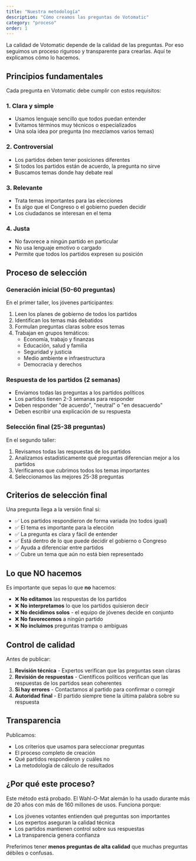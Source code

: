 ```yaml
---
title: "Nuestra metodología"
description: "Cómo creamos las preguntas de Votomatic"
category: "proceso"
order: 1
---
```


La calidad de Votomatic depende de la calidad de las preguntas. Por eso seguimos un proceso riguroso y transparente para crearlas. Aquí te explicamos cómo lo hacemos.

## Principios fundamentales

Cada pregunta en Votomatic debe cumplir con estos requisitos:

### 1. Clara y simple
- Usamos lenguaje sencillo que todos puedan entender
- Evitamos términos muy técnicos o especializados
- Una sola idea por pregunta (no mezclamos varios temas)

### 2. Controversial
- Los partidos deben tener posiciones diferentes
- Si todos los partidos están de acuerdo, la pregunta no sirve
- Buscamos temas donde hay debate real

### 3. Relevante
- Trata temas importantes para las elecciones
- Es algo que el Congreso o el gobierno pueden decidir
- Los ciudadanos se interesan en el tema

### 4. Justa
- No favorece a ningún partido en particular
- No usa lenguaje emotivo o cargado
- Permite que todos los partidos expresen su posición

## Proceso de selección

### Generación inicial (50-60 preguntas)
En el primer taller, los jóvenes participantes:

1. Leen los planes de gobierno de todos los partidos
2. Identifican los temas más debatidos
3. Formulan preguntas claras sobre esos temas
4. Trabajan en grupos temáticos:
   - Economía, trabajo y finanzas
   - Educación, salud y familia
   - Seguridad y justicia
   - Medio ambiente e infraestructura
   - Democracia y derechos

### Respuesta de los partidos (2 semanas)
- Enviamos todas las preguntas a los partidos políticos
- Los partidos tienen 2-3 semanas para responder
- Deben responder "de acuerdo", "neutral" o "en desacuerdo"
- Deben escribir una explicación de su respuesta

### Selección final (25-38 preguntas)
En el segundo taller:

1. Revisamos todas las respuestas de los partidos
2. Analizamos estadísticamente qué preguntas diferencian mejor a los partidos
3. Verificamos que cubrimos todos los temas importantes
4. Seleccionamos las mejores 25-38 preguntas

## Criterios de selección final

Una pregunta llega a la versión final si:

- ✅ Los partidos respondieron de forma variada (no todos igual)
- ✅ El tema es importante para la elección
- ✅ La pregunta es clara y fácil de entender
- ✅ Está dentro de lo que puede decidir el gobierno o Congreso
- ✅ Ayuda a diferenciar entre partidos
- ✅ Cubre un tema que aún no está bien representado

## Lo que NO hacemos

Es importante que sepas lo que **no** hacemos:

- ❌ **No editamos** las respuestas de los partidos
- ❌ **No interpretamos** lo que los partidos quisieron decir
- ❌ **No decidimos solos** - el equipo de jóvenes decide en conjunto
- ❌ **No favorecemos** a ningún partido
- ❌ **No incluimos** preguntas trampa o ambiguas

## Control de calidad

Antes de publicar:

1. **Revisión técnica** - Expertos verifican que las preguntas sean claras
2. **Revisión de respuestas** - Científicos políticos verifican que las respuestas de los partidos sean coherentes
3. **Si hay errores** - Contactamos al partido para confirmar o corregir
4. **Autoridad final** - El partido siempre tiene la última palabra sobre su respuesta

## Transparencia

Publicamos:

- Los criterios que usamos para seleccionar preguntas
- El proceso completo de creación
- Qué partidos respondieron y cuáles no
- La metodología de cálculo de resultados

## ¿Por qué este proceso?

Este método está probado. El Wahl-O-Mat alemán lo ha usado durante más de 20 años con más de 160 millones de usos. Funciona porque:

- Los jóvenes votantes entienden qué preguntas son importantes
- Los expertos aseguran la calidad técnica
- Los partidos mantienen control sobre sus respuestas
- La transparencia genera confianza

Preferimos tener **menos preguntas de alta calidad** que muchas preguntas débiles o confusas.
